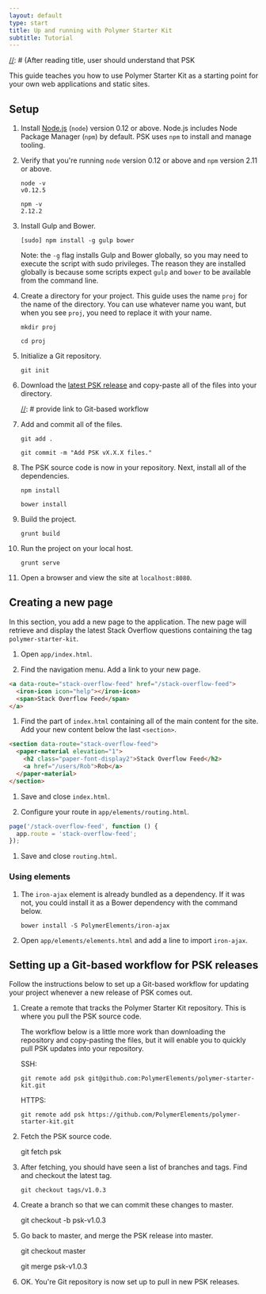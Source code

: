 ```yaml
---
layout: default
type: start
title: Up and running with Polymer Starter Kit
subtitle: Tutorial
---
```


[//]: # (After reading title, user should understand that PSK

This guide teaches you how to use Polymer Starter Kit as a starting point for your own
web applications and static sites.

## Setup

1. Install [Node.js](https://nodejs.org/) (`node`) version 0.12 or above. 
   Node.js includes
   Node Package Manager (`npm`) by default. PSK uses `npm` to install and manage
   tooling.

2. Verify that you're running `node` version 0.12 or above and `npm` version 2.11
   or above.

       node -v
       v0.12.5

       npm -v
       2.12.2

3. Install Gulp and Bower.

       [sudo] npm install -g gulp bower

   Note: the `-g` flag installs Gulp and Bower globally, so you may need to 
   execute the script with sudo privileges. The reason they are installed
   globally is because some scripts expect 
   `gulp` and `bower` to be available from the command line. 

   [//]: # (discussion of the Git workflow)

4. Create a directory for your project. This guide uses the name `proj` for the 
   name of the directory. You can use whatever name you want, but when you see
   `proj`, you need to replace it with your name.

       mkdir proj

       cd proj

5. Initialize a Git repository.

       git init

6. Download the [latest PSK release][psk latest release url] and copy-paste 
   all of the files into your directory.

   [//]: # (if you copy-paste, you're going to miss all the dot files...)

   [//]: # provide link to Git-based workflow

7. Add and commit all of the files.

       git add .

       git commit -m "Add PSK vX.X.X files."

8. The PSK source code is now in your repository. Next, install all
   of the dependencies.

       npm install

       bower install

9. Build the project.

       grunt build

10. Run the project on your local host.

        grunt serve

11. Open a browser and view the site at `localhost:8080`.

## Creating a new page

In this section, you add a new page to the application. The new page 
will retrieve and display the latest Stack Overflow questions 
containing the tag `polymer-starter-kit`.

1. Open `app/index.html`.

1. Find the navigation menu. Add a link to your new page.

```html
<a data-route="stack-overflow-feed" href="/stack-overflow-feed">
  <iron-icon icon="help"></iron-icon>
  <span>Stack Overflow Feed</span>
</a>
```

1. Find the part of `index.html` containing all of the main content for 
   the site. Add your new content below the last `<section>`.

   [//]: # (do something PSK, but not issues)

```html
<section data-route="stack-overflow-feed">
  <paper-material elevation="1">
    <h2 class="paper-font-display2">Stack Overflow Feed</h2>
    <a href="/users/Rob">Rob</a>
  </paper-material>
</section>
```

1. Save and close `index.html`.

1. Configure your route in `app/elements/routing.html`.

```javascript
page('/stack-overflow-feed', function () {
  app.route = 'stack-overflow-feed';
});
```

1. Save and close `routing.html`.

### Using elements

1. The `iron-ajax` element is already bundled as a dependency. If it
   was not, you could install it as a Bower dependency with the 
   command below.

       bower install -S PolymerElements/iron-ajax

1. Open `app/elements/elements.html` and add a line to import 
   `iron-ajax`.

## Setting up a Git-based workflow for PSK releases

Follow the instructions below to set up a Git-based workflow for updating
your project whenever a new release of PSK comes out. 

1. Create a remote that tracks the Polymer Starter Kit repository. This is
   where you pull the PSK source code. 

   The workflow below is a little more work than downloading the repository
   and copy-pasting the files, but it will enable you to quickly pull 
   PSK updates into your repository.

   SSH:

       git remote add psk git@github.com:PolymerElements/polymer-starter-kit.git

   HTTPS: 

       git remote add psk https://github.com/PolymerElements/polymer-starter-kit.git

2. Fetch the PSK source code.

      git fetch psk

3. After fetching, you should have seen a list of branches and tags. Find and 
   checkout the latest tag.

       git checkout tags/v1.0.3

4. Create a branch so that we can commit these changes to master.

      git checkout -b psk-v1.0.3

5. Go back to master, and merge the PSK release into master.

      git checkout master

   [//]: # (this adds all commits from PSK to your repository...)

      git merge psk-v1.0.3

5. OK. You're Git repository is now set up to pull in new PSK releases.



[psk latest release url]: https://github.com/PolymerElements/polymer-starter-kit/releases
